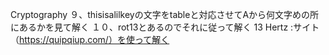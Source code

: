 Cryptography
９、thisisalilkeyの文字をtableと対応させてAから何文字めの所にあるかを見て解く
１０、rot13とあるのでそれに従って解く
13
Hertz :サイト（https://quipqiup.com/）を使って解く


